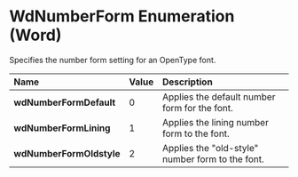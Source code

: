 
# WdNumberForm Enumeration (Word)

Specifies the number form setting for an OpenType font.



|**Name**|**Value**|**Description**|
|:-----|:-----|:-----|
| **wdNumberFormDefault**|0|Applies the default number form for the font.|
| **wdNumberFormLining**|1|Applies the lining number form to the font.|
| **wdNumberFormOldstyle**|2|Applies the "old-style" number form to the font.|
